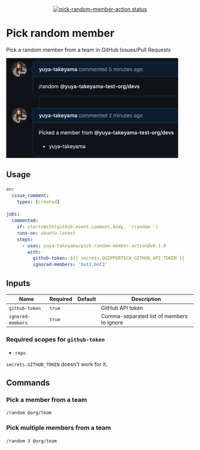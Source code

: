 <p align="center">
  <a href="https://github.com/yuya-takeyama/pick-random-member-action"><img alt="pick-random-member-action status" src="https://github.com/yuya-takeyama/pick-random-member-action/workflows/build-test/badge.svg"></a>
</p>

# Pick random member

Pick a random member from a team in GitHub Issues/Pull Requests

![screenshot](image.png)

## Usage

```yaml
on:
  issue_comment:
    types: [created]

jobs:
  commented:
    if: startsWith(github.event.comment.body, '/random ')
    runs-on: ubuntu-latest
    steps:
      - uses: yuya-takeyama/pick-random-member-action@v0.1.0
        with:
          github-token: ${{ secrets.QUIPPERTECH_GITHUB_API_TOKEN }}
          ignored-members: 'bot1,bot2'
```

## Inputs

| Name              | Required | Default | Description                               |
|-------------------|----------|---------|-------------------------------------------|
| `github-token`    | `true`   |         | GitHub API token                          |
| `ignored-members` | `true`   |         | Comma-separated list of members to ignore |

### Required scopes for `github-token`

* `repo`

`secrets.GITHUB_TOKEN` doesn't work for it.

## Commands

### Pick a member from a team

```
/random @org/team
```

### Pick multiple members from a team

```
/random 3 @org/team
```